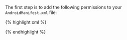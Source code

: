 
The first step is to add the following permissions to your `AndroidManifest.xml` file:

{% highlight xml %}
<!-- AndroidManifest.xml -->
<uses-permission android:name="android.permission.INTERNET">
<uses-permission android:name="android.permission.ACCESS_NETWORK_STATE">
{% endhighlight %}
